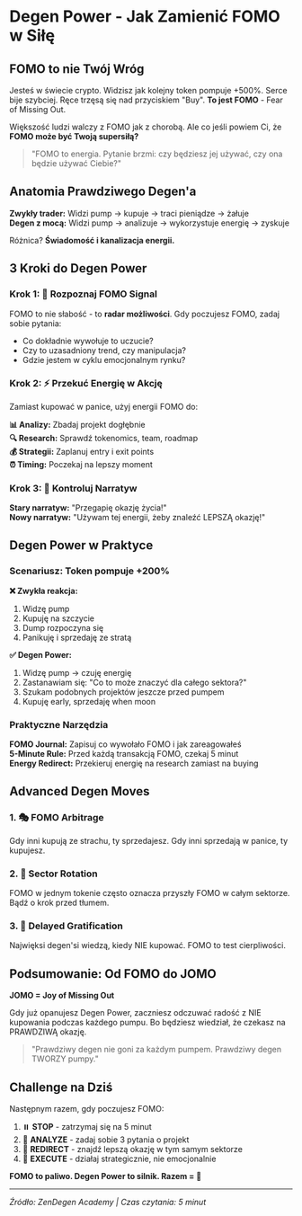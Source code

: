 # Degen Power - Jak Zamienić FOMO w Siłę

## FOMO to nie Twój Wróg

Jesteś w świecie crypto. Widzisz jak kolejny token pompuje +500%. Serce bije szybciej. Ręce trzęsą się nad przyciskiem "Buy". **To jest FOMO** - Fear of Missing Out.

Większość ludzi walczy z FOMO jak z chorobą. Ale co jeśli powiem Ci, że **FOMO może być Twoją supersiłą?**

> "FOMO to energia. Pytanie brzmi: czy będziesz jej używać, czy ona będzie używać Ciebie?"

## Anatomia Prawdziwego Degen'a

**Zwykły trader:** Widzi pump → kupuje → traci pieniądze → żałuje  
**Degen z mocą:** Widzi pump → analizuje → wykorzystuje energię → zyskuje

Różnica? **Świadomość i kanalizacja energii.**

## 3 Kroki do Degen Power

### Krok 1: 🎯 Rozpoznaj FOMO Signal

FOMO to nie słabość - to **radar możliwości**. Gdy poczujesz FOMO, zadaj sobie pytania:

- Co dokładnie wywołuje to uczucie?
- Czy to uzasadniony trend, czy manipulacja?
- Gdzie jestem w cyklu emocjonalnym rynku?

### Krok 2: ⚡ Przekuć Energię w Akcję

Zamiast kupować w panice, użyj energii FOMO do:

**📊 Analizy:** Zbadaj projekt dogłębnie  
**🔍 Research:** Sprawdź tokenomics, team, roadmap  
**💰 Strategii:** Zaplanuj entry i exit points  
**⏰ Timing:** Poczekaj na lepszy moment

### Krok 3: 🧘 Kontroluj Narratyw

**Stary narratyw:** "Przegapię okazję życia!"  
**Nowy narratyw:** "Używam tej energii, żeby znaleźć LEPSZĄ okazję!"

## Degen Power w Praktyce

### Scenariusz: Token pompuje +200%

**❌ Zwykła reakcja:**
1. Widzę pump
2. Kupuję na szczycie 
3. Dump rozpoczyna się
4. Panikuję i sprzedaję ze stratą

**✅ Degen Power:**
1. Widzę pump → czuję energię
2. Zastanawiam się: "Co to może znaczyć dla całego sektora?"
3. Szukam podobnych projektów jeszcze przed pumpem
4. Kupuję early, sprzedaję when moon

### Praktyczne Narzędzia

**FOMO Journal:** Zapisuj co wywołało FOMO i jak zareagowałeś  
**5-Minute Rule:** Przed każdą transakcją FOMO, czekaj 5 minut  
**Energy Redirect:** Przekieruj energię na research zamiast na buying

## Advanced Degen Moves

### 1. 🎭 FOMO Arbitrage
Gdy inni kupują ze strachu, ty sprzedajesz. Gdy inni sprzedają w panice, ty kupujesz.

### 2. 🌊 Sector Rotation
FOMO w jednym tokenie często oznacza przyszły FOMO w całym sektorze. Bądź o krok przed tłumem.

### 3. 🔄 Delayed Gratification
Najwięksi degen'si wiedzą, kiedy NIE kupować. FOMO to test cierpliwości.

## Podsumowanie: Od FOMO do JOMO

**JOMO = Joy of Missing Out**

Gdy już opanujesz Degen Power, zaczniesz odczuwać radość z NIE kupowania podczas każdego pumpu. Bo będziesz wiedział, że czekasz na PRAWDZIWĄ okazję.

> "Prawdziwy degen nie goni za każdym pumpem. Prawdziwy degen TWORZY pumpy."

## Challenge na Dziś

Następnym razem, gdy poczujesz FOMO:

1. ⏸️ **STOP** - zatrzymaj się na 5 minut
2. 📝 **ANALYZE** - zadaj sobie 3 pytania o projekt
3. 🎯 **REDIRECT** - znajdź lepszą okazję w tym samym sektorze
4. 💪 **EXECUTE** - działaj strategicznie, nie emocjonalnie

**FOMO to paliwo. Degen Power to silnik. Razem = 🚀**

---

*Źródło: ZenDegen Academy | Czas czytania: 5 minut*
